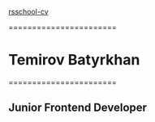 [rsschool-cv](https://ray-bang8.github.io/rsschool-cv/)

=======================

# Temirov Batyrkhan

=======================

## Junior Frontend Developer
